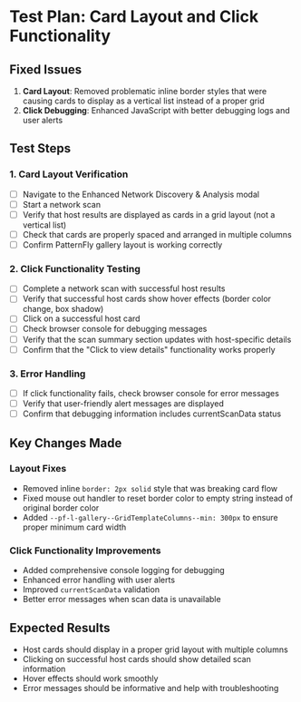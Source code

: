 # Test Plan: Card Layout and Click Functionality

## Fixed Issues
1. **Card Layout**: Removed problematic inline border styles that were causing cards to display as a vertical list instead of a proper grid
2. **Click Debugging**: Enhanced JavaScript with better debugging logs and user alerts

## Test Steps

### 1. Card Layout Verification
- [ ] Navigate to the Enhanced Network Discovery & Analysis modal
- [ ] Start a network scan
- [ ] Verify that host results are displayed as cards in a grid layout (not a vertical list)
- [ ] Check that cards are properly spaced and arranged in multiple columns
- [ ] Confirm PatternFly gallery layout is working correctly

### 2. Click Functionality Testing
- [ ] Complete a network scan with successful host results
- [ ] Verify that successful host cards show hover effects (border color change, box shadow)
- [ ] Click on a successful host card
- [ ] Check browser console for debugging messages
- [ ] Verify that the scan summary section updates with host-specific details
- [ ] Confirm that the "Click to view details" functionality works properly

### 3. Error Handling
- [ ] If click functionality fails, check browser console for error messages
- [ ] Verify that user-friendly alert messages are displayed
- [ ] Confirm that debugging information includes currentScanData status

## Key Changes Made

### Layout Fixes
- Removed inline `border: 2px solid` style that was breaking card flow
- Fixed mouse out handler to reset border color to empty string instead of original border color
- Added `--pf-l-gallery--GridTemplateColumns--min: 300px` to ensure proper minimum card width

### Click Functionality Improvements
- Added comprehensive console logging for debugging
- Enhanced error handling with user alerts
- Improved `currentScanData` validation
- Better error messages when scan data is unavailable

## Expected Results
- Host cards should display in a proper grid layout with multiple columns
- Clicking on successful host cards should show detailed scan information
- Hover effects should work smoothly
- Error messages should be informative and help with troubleshooting
